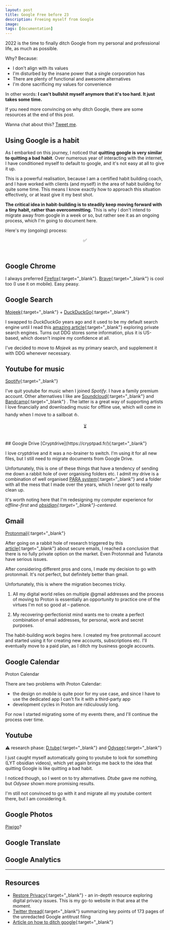 ```yaml
---
layout: post
title: Google Free before 23
description: Freeing myself from Google
image: 
tags: [documentation]
---
```


2022 is the time to finally ditch Google from my personal and professional life, as much as possible.

Why? Because:
- I don't align with its values
- I'm disturbed by the insane power that a single corporation has
- There are plenty of functional and awesome alternatives
- I'm done sacrificing my values for convenience

In other words: **I can't bullshit myself anymore that it's too hard. It just takes some time.**

If you need more convincing on why ditch Google, there are some resources at the end of this post.

Wanna chat about this? [Tweet me](https://twitter.com/michalkorzonek).

## Using Google is a habit

As I embarked on this journey, I noticed that **quitting google is very similar to quitting a bad habit**. Over numerous year of interacting with the internet, I have conditioned myself to default to google, and it's not easy at all to give it up.

This is a powerful realisation, because I am a certified habit building coach, and I have worked with clients (and myself) in the area of habit building for quite some time. This means I know exactly how to approach this situation effectively, or at least give it my best shot.

**The critical idea in habit-building is to steadily keep moving forward with a tiny habit, rather than overcommitting.** This is why I don't intend to migrate away from google in a week or so, but rather see it as an ongoing process, which I'm going to document here. 

Here's my (ongoing) process:

<p align="center">✅</p><br>

## Google Chrome
I always preferred [Firefox](https://www.mozilla.org/en-GB/firefox/new/){:target="_blank"}. [Brave](https://brave.com/){:target="_blank"} is cool too (I use it on mobile). Easy peasy.

## Google Search
[Mojeek](https://www.mojeek.com/){:target="_blank"} + [DuckDuckGo](https://duckduckgo.com/){:target="_blank"}

I swapped to *DuckDuckGo* years ago and it used to be my default search engine until I read this [amazing article](https://restoreprivacy.com/private-search-engine/){:target="_blank"} exploring private search engines. Turns out DDG stores some information, plus it is US-based, which doesn't inspire my confidence at all.

I've decided to move to *Mojeek* as my primary search, and supplement it with DDG whenever necessary.

## Youtube for music
[Spotify](http://spotify.com/){:target="_blank"}

I've quit youtube for music when I joined *Spotify*. I have a family premium account. Other alternatives I like are [Soundcloud](https://soundcloud.com){:target="_blank"} and [Bandcamp](https://bandcamp.com/){:target="_blank"} . The latter is a great way of supporting artists I love financially and downloading music for offline use, which will come in handy when I move to a sailboat ⛵️.

<p align="center">⏳</p><br>
## Google Drive
[Cryptdrive](https://cryptpad.fr/){:target="_blank"}

I love cryptdrive and it was a no-brainer to switch. I'm using it for all new files, but I still need to migrate documents from Google Drive.

Unfortunately, this is one of these things that have a tendency of sending me down a rabbit hole of over organising folders etc. I admit my drive is a combination of well organised [PARA system](https://fortelabs.co/blog/para/){:target="_blank"} and a folder with all the mess that I made over the years, which I never got to really clean up.

It's worth noting here that I'm redesigning my computer experience for *offline-first* and *[obsidian](https://obsidian.md/){:target="_blank"}-centered*. 

## Gmail
[Protonmail](https://protonmail.com/){:target="_blank"}

After going on a rabbit hole of research triggered by this [article](https://restoreprivacy.com/email/secure/){:target="_blank"}  about secure emails, I reached a conclusion that there is no fully private option on the market. Even Protonmail and Tutanota have serious issues.

After considering different pros and cons, I made my decision to go with protonmail. It's not perfect, but definitely better than gmail.

Unfortunately, this is where the migration becomes tricky.

1) All my digital world relies on multiple @gmail addresses and the process of moving to Proton is essentially an opportunity to practice one of the virtues I'm not so good at – patience.

2) My recovering-perfectionist mind wants me to create a perfect combination of email addresses, for personal, work and secret purposes.

The habit-building work begins here. I created my free protonmail account and started using it for creating new accounts, subscriptions etc. I'll eventually move to a paid plan, as I ditch my business google accounts.

## Google Calendar
Proton Calendar

There are two problems with Proton Calendar:

- the design on mobile is quite poor for my use case, and since I have to use the dedicated app I can't fix it with a third-party app
- development cycles in Proton are ridiculously long.

For now I started migrating some of my events there, and I'll continue the process over time.

## Youtube
⚠️ research phase: [D.tube](https://d.tube/){:target="_blank"} and [Odysee](https://odysee.com/){:target="_blank"}

I just caught myself automatically going to youtube to look for something (LYT obsidian videos), which yet again brings me back to the idea that quitting Google is like quitting a bad habit.

I noticed though, so I went on to try alternatives. *Dtube* gave me nothing, but *Odysee* shown more promising results.

I'm still not convinced to go with it and migrate all my youtube content there, but I am considering it.

## Google Photos
[Piwigo](https://www.piwigo.org/)?

## Google Translate


## Google Analytics
 
<hr>

## Resources
- [Restore Privacy](https://restoreprivacy.com/){:target="_blank"} - an in-depth resource exploring digital privacy issues. This is my go-to website in that area at the moment.
- [Twitter thread](https://twitter.com/fasterthanlime/status/1452053938195341314){:target="_blank"} summarizing key points of 173 pages of the unredacted Google antitrust filing
- [Article on how to ditch google](https://koshinan.com/how-to-completely-ditch-google/){:target="_blank"}
